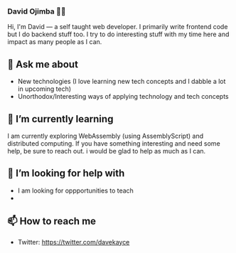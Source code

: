 
### David Ojimba 🚀😏

Hi, I'm David — a self taught web developer. I primarily write frontend code but I do backend stuff too. I try to do interesting stuff with my time here and impact as many people as I can. 

## 💬 Ask me about
- New technologies (I love learning new tech concepts and I dabble a lot in upcoming tech)
- Unorthodox/Interesting ways of applying technology and tech concepts

## 🌱 I’m currently learning
I am currently exploring WebAssembly (using AssemblyScript) and distributed computing. If you have something interesting and need some help, be sure to reach out. i would be glad to help as much as I can.

## 🤔 I’m looking for help with
- I am looking for oppportunities to teach
- 

## 📫 How to reach me
- Twitter: https://twitter.com/davekayce

